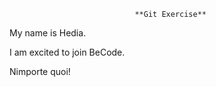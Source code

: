                                 **Git Exercise**

My name is Hedia.

I am excited to join BeCode.


Nimporte quoi!
